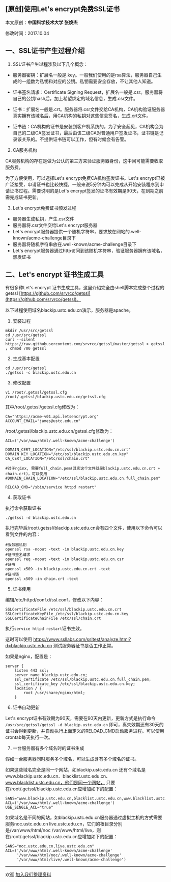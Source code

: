 ## [原创]使用Let's encrypt免费SSL证书

本文原创：**中国科学技术大学 张焕杰**

修改时间：2017.10.04

## 一、SSL证书产生过程介绍

1. SSL证书产生过程涉及以下几个概念：

* 服务器密钥：扩展名一般是.key。一般我们使用的是rsa算法，服务器自己生成的一组数为私钥和对应的公钥。私钥需要安全存放，不让其他人知道。

* 证书签名请求：Certificate Signing Request，扩展名一般是.csr。服务器将自己的公钥hash后，加上希望绑定的域名信息，生成.csr文件。

* 证书：扩展名一般是.crt。服务器将.csr文件交给CA机构，CA机构验证服务器真实拥有该域名后，用CA机构的私钥对这些信息签名，生成.crt文件。

* 证书链：CA机构的证书是安装到客户机系统的，为了安全起见，CA机构会为自己的二级CA签发证书，最后由该二级CA对普通用户签发证书，证书链是记录该关系的。不提供证书链可以工作，但有时候会有告警。

2. CA服务机构

CA服务机构的存在是做为公认的第三方来验证服务器身份，这中间可能需要收取服务费。

为了方便使用，可以选择Let's encrypt免费CA机构签发证书。Let's encrypt已被广泛接受，申请证书也比较快捷，一般来说5分钟内可以完成从开始安装程序到申请证书过程。需要说明的是Let's encrypt签发的证书有效期是90天，在到期之前需完成证书更新。

3. Let's encrypt免费证书颁发过程

* 服务器生成私钥，产生.csr文件
* 服务器将.csr文件交给Let's encrypt服务器
* Let's encrypt服务器提供一个随机字符串，要求放在网站的.well-known/acme-challenge目录下
* 服务器将随机字符串放在.well-known/acme-challenge目录下
* Let's encrypt服务器通过http访问到该随机字符串，验证服务器拥有该域名，颁发证书

## 二、Let's encrypt 证书生成工具

有很多种Let's encrypt 证书生成工具，这里介绍完全由shell脚本完成整个过程的getssl [https://github.com/srvrco/getssl](https://github.com/srvrco/getssl)。

以下过程使用域名blackip.ustc.edu.cn演示，服务器是apache。

1. 安装过程
````
mkdir /usr/src/getssl
cd /usr/src/getssl
curl --silent https://raw.githubusercontent.com/srvrco/getssl/master/getssl > getssl ; chmod 700 getssl
````

2. 生成基本配置
````
cd /usr/src/getssl
./getssl -c blackip.ustc.edu.cn
````
3. 修改配置
````
vi /root/.getssl/getssl.cfg /root/.getssl/blackip.ustc.edu.cn/getssl.cfg
````
其中/root/.getssl/getssl.cfg修改为：
````
CA="https://acme-v01.api.letsencrypt.org"
ACCOUNT_EMAIL="james@ustc.edu.cn"
````
/root/.getssl/blackip.ustc.edu.cn/getssl.cfg修改为：
````
ACL=('/var/www/html/.well-known/acme-challenge')

DOMAIN_CERT_LOCATION="/etc/ssl/blackip.ustc.edu.cn.crt"
DOMAIN_KEY_LOCATION="/etc/ssl/blackip.ustc.edu.cn.key"
CA_CERT_LOCATION="/etc/ssl/chain.crt"

#对于nginx, 需要full_chain.pem(其实这个文件就是blackip.ustc.edu.cn.crt + chain.crt)，可以使用
#DOMAIN_CHAIN_LOCATION="/etc/ssl/blackip.ustc.edu.cn.full_chain.pem"

RELOAD_CMD="/sbin/service httpd restart"
````

4. 获取证书

执行命令获取证书
````
./getssl -d blackip.ustc.edu.cn
````
执行完毕后/root/.getssl/blackip.ustc.edu.cn会有四个文件，使用以下命令可以看到文件的内容：

````
#服务器私钥
openssl rsa -noout -text -in blackip.ustc.edu.cn.key 
#证书签名请求
openssl req -noout -text -in blackip.ustc.edu.cn.csr
#证书
openssl x509 -in blackip.ustc.edu.cn.crt -text
#证书链
openssl x509 -in chain.crt -text
````

5. 证书使用

编辑/etc/httpd/conf.d/ssl.conf，修改以下内容：
````
SSLCertificateFile /etc/ssl/blackip.ustc.edu.cn.crt
SSLCertificateKeyFile /etc/ssl/blackip.ustc.edu.cn.key
SSLCertificateChainFile /etc/ssl/chain.crt
````
执行````service httpd restart````证书生效。 

这时可以使用 https://www.ssllabs.com/ssltest/analyze.html?d=blackip.ustc.edu.cn 测试服务器证书是否工作正常。

如果是nginx，配置是：
```
server {
	listen 443 ssl;
	server_name blackip.ustc.edu.cn;
	ssl_certificate /etc/ssl/blackip.ustc.edu.cn.full_chain.pem;
	ssl_certificate_key /etc/ssl/blackip.ustc.edu.cn.key;
	location / {
		root /usr/share/nginx/html;
	}
```

6. 证书自动更新

Let's encrypt证书有效期为90天，需要在90天内更新，更新方式是执行命令
````/usr/src/getssl/getssl -d blackip.ustc.edu.cn````
即可，离失效期还有30天的证书会得到更新，并自动执行上面定义的RELOAD_CMD启动服务进程。可以使用crontab每天执行一次。

7. 一台服务器有多个域名时的证书生成

假如一台服务器同时服务多个域名，可以生成含有多个域名的证书。

如果这些域名完全是同一个网站，如blackip.ustc.edu.cn 还有个域名是www.blackip.ustc.edu.cn、blacklist.ustc.edu.cn、www.blacklist.ustc.edu.cn，他们是同一个网站，
只要在/root/.getssl/blackip.ustc.edu.cn应增加如下的配置：
````
SANS="www.blackip.ustc.edu.cn,blacklist.ustc.edu.cn,www.blacklist.ustc.edu.cn"
ACL=('/var/www/html/.well-known/acme-challenge')
USE_SINGLE_ACL="true"
````

如果域名是不同的网站，如blackip.ustc.edu.cn服务器通过虚拟主机的方式需要服务noc.ustc.edu.cn live.ustc.edu.cn，它们的根目录分别是/var/www/html/noc /var/www/html/live，则
在/root/.getssl/blackip.ustc.edu.cn应增加如下的配置：
````
SANS="noc.ustc.edu.cn,live.ustc.edu.cn"
ACL=('/var/www/html/.well-known/acme-challenge'
     '/var/www/html/noc/.well-known/acme-challenge'
     '/var/www/html/live/.well-known/acme-challenge')
````


***
欢迎 [加入我们整理资料](https://github.com/bg6cq/ITTS)

